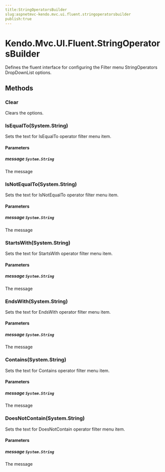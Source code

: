 ```yaml
---
title:StringOperatorsBuilder
slug:aspnetmvc-kendo.mvc.ui.fluent.stringoperatorsbuilder
publish:true
---
```


# Kendo.Mvc.UI.Fluent.StringOperatorsBuilder

Defines the fluent interface for configuring the Filter menu StringOperators DropDownList options.

## Methods

### Clear
Clears the options.

### IsEqualTo(System.String)
Sets the text for IsEqualTo operator filter menu item.

#### Parameters

##### message `System.String`
The message

### IsNotEqualTo(System.String)
Sets the text for IsNotEqualTo operator filter menu item.

#### Parameters

##### message `System.String`
The message

### StartsWith(System.String)
Sets the text for StartsWith operator filter menu item.

#### Parameters

##### message `System.String`
The message

### EndsWith(System.String)
Sets the text for EndsWith operator filter menu item.

#### Parameters

##### message `System.String`
The message

### Contains(System.String)
Sets the text for Contains operator filter menu item.

#### Parameters

##### message `System.String`
The message

### DoesNotContain(System.String)
Sets the text for DoesNotContain operator filter menu item.

#### Parameters

##### message `System.String`
The message